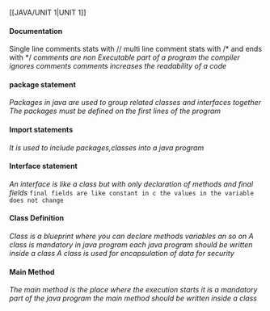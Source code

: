 [[JAVA/UNIT 1|UNIT 1]]
#### Documentation 
Single line comments stats with //  multi line comment stats with  $/ *$ and ends with  $* /$
*comments are non Executable part of a program the compiler ignores comments*
*comments increases the readability of a code*

#### package statement

*Packages in java are used to group related classes and interfaces together*
*The packages must be defined on the first lines of the program*

#### Import statements
*It is used to include packages,classes into a java program* 

#### Interface statement
*An interface is like a class but with only declaration of methods and final fields*
`final fields are like constant in c the values in the variable does not change`


#### Class Definition
*Class is a blueprint where you can declare methods variables an so on*
*A class is mandatory in java program each java program should be written inside a class*
*A class is used for encapsulation  of data for security*

#### Main Method
*The main method is the place where the execution starts it is a mandatory part of the java program*
*the main method should be written inside a class*

